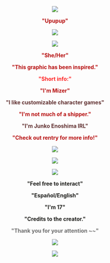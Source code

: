 <p align="center">
  <img src="https://64.media.tumblr.com/2e31ad5a11add92cda28c0634f58d72d/3461ade0a7114c32-59/s1280x1920/0f1e68ccad1d32982820507acb84a69f4726669f.pnj" />
</p>

<p align="center">
  <strong style="color:#b60f0f;">"Upupup"</strong>
</p>

<p align="center">
  <img src="https://64.media.tumblr.com/d03a8033764cfeb0fed13fa921777264/baa8eddc8dd4c72a-e9/s540x810/1773abd7822a37a92f2068a2ffdf58d5e6137a05.pnj" />
</p>

<p align="center">
  <img src="https://gifs.crd.co/assets/images/gallery03/73aefeb6_original.gif?v=ef433a6f" />
</p>

<p align="center"><strong style="color:#b60f0f;">"She/Her"</strong></p>
<p align="center"><strong style="color:#b60f0f;">"This graphic has been inspired."</strong></p>
<p align="center"><strong style="color:#ff2323;">"Short info:"</strong></p>
<p align="center"><strong style="color:#b60f0f;">"I'm Mizer"</strong></p>
<p align="center"><strong style="color:#603030;">"I like customizable character games"</strong></p>
<p align="center"><strong style="color:#b60f0f;">"I'm not much of a shipper."</strong></p>
<p align="center"><strong style="color:#603030;">"I'm Junko Enoshima IRL"</strong></p>
<p align="center"><strong style="color:#b60f0f;">"Check out rentry for more info!"</strong></p>

<p align="center">
  <img src="https://64.media.tumblr.com/324a17dffd38e84b2b2d4eed9660859b/baa8eddc8dd4c72a-03/s1280x1920/b31002c6dd0688e67b2ea1370d9881d62e895265.pnj" />
</p>

<p align="center">
  <img src="https://64.media.tumblr.com/654ea4fc0042ee9f310a3f0141aa77e6/b21f2aa4930e8565-b7/s1280x1920/5e76efd72b9f4207d08ea99f9fcc2e7f92ce65d3.pnj" />
</p>

<p align="center">
  <img src="https://64.media.tumblr.com/cb86568086a6d747ba3de4b5cbfda5ec/3006ada05d3cba8b-b1/s540x810/d8e73116365924ee805f35e783015036c27c7df9.gif" />
</p>

<p align="center"><strong style="color:#1e1e1b;">"Feel free to interact"</strong></p>
<p align="center"><strong style="color:#1e1e1b;">"Español/English"</strong></p>
<p align="center"><strong style="color:#1e1e1b;">"I'm 17"</strong></p>
<p align="center"><strong style="color:#1e1e1b;">"Credits to the creator."</strong></p>
<p align="center"><strong style="color:#6d6d6d;">"Thank you for your attention ~~"</strong></p>

<p align="center">
  <img src="https://64.media.tumblr.com/8b09e5506783a021f6bf3c3626534230/e3c1f564922c100e-c1/s1280x1920/a9b447a9bb56ec4203acdf99976412deb7215baf.pnj" />
</p>

<p align="center">
  <img src="https://64.media.tumblr.com/b2d6a7d6e3a6d2120f56b6f53af9ada7/ed76da2521d3cea6-86/s1280x1920/aa5351e159e2a19dbf4fd06483ca65f2e20204d5.pnj" />
</p>
